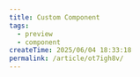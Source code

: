 ```yaml
---
title: Custom Component
tags:
  - preview
  - component
createTime: 2025/06/04 18:33:18
permalink: /article/ot7igh8v/
---
```


<CustomComponent />
